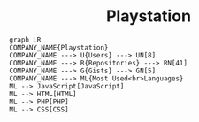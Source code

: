 <h1 align="center">Playstation</h1>

```mermaid
graph LR
COMPANY_NAME{Playstation}
COMPANY_NAME ---> U{Users} ---> UN[8]
COMPANY_NAME ---> R{Repositories} ---> RN[41]
COMPANY_NAME ---> G{Gists} ---> GN[5]
COMPANY_NAME ---> ML{Most Used<br>Languages}
ML --> JavaScript[JavaScript]
ML --> HTML[HTML]
ML --> PHP[PHP]
ML --> CSS[CSS]
```
